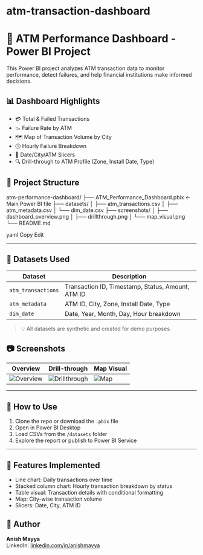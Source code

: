 # atm-transaction-dashboard
# 🏧 ATM Performance Dashboard - Power BI Project

This Power BI project analyzes ATM transaction data to monitor performance, detect failures, and help financial institutions make informed decisions.

## 📊 Dashboard Highlights

- 💳 Total & Failed Transactions
- 📉 Failure Rate by ATM
- 🗺️ Map of Transaction Volume by City
- 🕒 Hourly Failure Breakdown
- 📅 Date/City/ATM Slicers
- 🔍 Drill-through to ATM Profile (Zone, Install Date, Type)

## 📁 Project Structure

atm-performance-dashboard/
├── ATM_Performance_Dashboard.pbix ← Main Power BI file
├── datasets/
│ ├── atm_transactions.csv
│ ├── atm_metadata.csv
│ └── dim_date.csv
├── screenshots/
│ ├── dashboard_overview.png
│ ├── drillthrough.png
│ └── map_visual.png
└── README.md

yaml
Copy
Edit

---

## 📂 Datasets Used

| Dataset            | Description                          |
|--------------------|--------------------------------------|
| `atm_transactions` | Transaction ID, Timestamp, Status, Amount, ATM ID |
| `atm_metadata`     | ATM ID, City, Zone, Install Date, Type |
| `dim_date`         | Date, Year, Month, Day, Hour breakdown |

> 💡 All datasets are synthetic and created for demo purposes.

## 📷 Screenshots

| Overview | Drill-through | Map Visual |
|----------|---------------|------------|
| ![Overview](screenshots/dashboard_overview.png) | ![Drillthrough](screenshots/drillthrough.png) | ![Map](screenshots/map_visual.png) |

---

## 🚀 How to Use

1. Clone the repo or download the `.pbix` file
2. Open in Power BI Desktop
3. Load CSVs from the `/datasets` folder
4. Explore the report or publish to Power BI Service

---

## 🔁 Features Implemented

- Line chart: Daily transactions over time
- Stacked column chart: Hourly transaction breakdown by status
- Table visual: Transaction details with conditional formatting
- Map: City-wise transaction volume
- Slicers: Date, City, ATM ID


## 📌 Author

**Anish Mayya**  
LinkedIn: [linkedin.com/in/anishmayya](https://linkedin.com/in/anishmayya)

